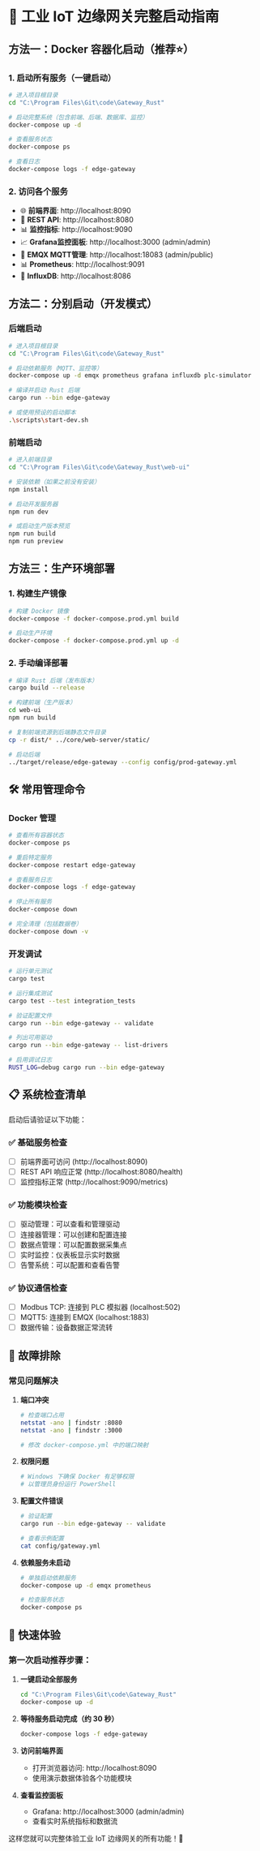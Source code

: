 # 🚀 工业 IoT 边缘网关完整启动指南

## 方法一：Docker 容器化启动（推荐⭐）

### 1. 启动所有服务（一键启动）
```bash
# 进入项目根目录
cd "C:\Program Files\Git\code\Gateway_Rust"

# 启动完整系统（包含前端、后端、数据库、监控）
docker-compose up -d

# 查看服务状态
docker-compose ps

# 查看日志
docker-compose logs -f edge-gateway
```

### 2. 访问各个服务
- 🌐 **前端界面**: http://localhost:8090
- 🔗 **REST API**: http://localhost:8080
- 📊 **监控指标**: http://localhost:9090
- 📈 **Grafana监控面板**: http://localhost:3000 (admin/admin)
- 📝 **EMQX MQTT管理**: http://localhost:18083 (admin/public)
- 📊 **Prometheus**: http://localhost:9091
- 💾 **InfluxDB**: http://localhost:8086

## 方法二：分别启动（开发模式）

### 后端启动
```bash
# 进入项目根目录
cd "C:\Program Files\Git\code\Gateway_Rust"

# 启动依赖服务（MQTT、监控等）
docker-compose up -d emqx prometheus grafana influxdb plc-simulator

# 编译并启动 Rust 后端
cargo run --bin edge-gateway

# 或使用预设的启动脚本
.\scripts\start-dev.sh
```

### 前端启动
```bash
# 进入前端目录
cd "C:\Program Files\Git\code\Gateway_Rust\web-ui"

# 安装依赖（如果之前没有安装）
npm install

# 启动开发服务器
npm run dev

# 或启动生产版本预览
npm run build
npm run preview
```

## 方法三：生产环境部署

### 1. 构建生产镜像
```bash
# 构建 Docker 镜像
docker-compose -f docker-compose.prod.yml build

# 启动生产环境
docker-compose -f docker-compose.prod.yml up -d
```

### 2. 手动编译部署
```bash
# 编译 Rust 后端（发布版本）
cargo build --release

# 构建前端（生产版本）
cd web-ui
npm run build

# 复制前端资源到后端静态文件目录
cp -r dist/* ../core/web-server/static/

# 启动后端
../target/release/edge-gateway --config config/prod-gateway.yml
```

## 🛠️ 常用管理命令

### Docker 管理
```bash
# 查看所有容器状态
docker-compose ps

# 重启特定服务
docker-compose restart edge-gateway

# 查看服务日志
docker-compose logs -f edge-gateway

# 停止所有服务
docker-compose down

# 完全清理（包括数据卷）
docker-compose down -v
```

### 开发调试
```bash
# 运行单元测试
cargo test

# 运行集成测试
cargo test --test integration_tests

# 验证配置文件
cargo run --bin edge-gateway -- validate

# 列出可用驱动
cargo run --bin edge-gateway -- list-drivers

# 启用调试日志
RUST_LOG=debug cargo run --bin edge-gateway
```

## 📋 系统检查清单

启动后请验证以下功能：

### ✅ 基础服务检查
- [ ] 前端界面可访问 (http://localhost:8090)
- [ ] REST API 响应正常 (http://localhost:8080/health)
- [ ] 监控指标正常 (http://localhost:9090/metrics)

### ✅ 功能模块检查
- [ ] 驱动管理：可以查看和管理驱动
- [ ] 连接器管理：可以创建和配置连接
- [ ] 数据点管理：可以配置数据采集点
- [ ] 实时监控：仪表板显示实时数据
- [ ] 告警系统：可以配置和查看告警

### ✅ 协议通信检查
- [ ] Modbus TCP: 连接到 PLC 模拟器 (localhost:502)
- [ ] MQTT5: 连接到 EMQX (localhost:1883)
- [ ] 数据传输：设备数据正常流转

## 🔧 故障排除

### 常见问题解决

1. **端口冲突**
   ```bash
   # 检查端口占用
   netstat -ano | findstr :8080
   netstat -ano | findstr :3000
   
   # 修改 docker-compose.yml 中的端口映射
   ```

2. **权限问题**
   ```bash
   # Windows 下确保 Docker 有足够权限
   # 以管理员身份运行 PowerShell
   ```

3. **配置文件错误**
   ```bash
   # 验证配置
   cargo run --bin edge-gateway -- validate
   
   # 查看示例配置
   cat config/gateway.yml
   ```

4. **依赖服务未启动**
   ```bash
   # 单独启动依赖服务
   docker-compose up -d emqx prometheus
   
   # 检查服务状态
   docker-compose ps
   ```

## 📱 快速体验

### 第一次启动推荐步骤：

1. **一键启动全部服务**
   ```bash
   cd "C:\Program Files\Git\code\Gateway_Rust"
   docker-compose up -d
   ```

2. **等待服务启动完成（约 30 秒）**
   ```bash
   docker-compose logs -f edge-gateway
   ```

3. **访问前端界面**
   - 打开浏览器访问: http://localhost:8090
   - 使用演示数据体验各个功能模块

4. **查看监控面板**
   - Grafana: http://localhost:3000 (admin/admin)
   - 查看实时系统指标和数据流

这样您就可以完整体验工业 IoT 边缘网关的所有功能！🎉